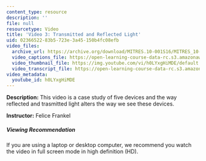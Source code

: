 ```yaml
---
content_type: resource
description: ''
file: null
resourcetype: Video
title: 'Video 3: Transmitted and Reflected Light'
uid: 02366522-83b5-723e-3a45-150b4fc08efb
video_files:
  archive_url: https://archive.org/download/MITRES.10-001S16/MITRES_10-001S16_Track04_300k.mp4
  video_captions_file: https://open-learning-course-data-rc.s3.amazonaws.com/res-10-001-making-science-and-engineering-pictures-a-practical-guide-to-presenting-your-work-spring-2016/4d7a6d64d8d65e1bbe57bd94b451da27_h0LYxgHiMDE.vtt
  video_thumbnail_file: https://img.youtube.com/vi/h0LYxgHiMDE/default.jpg
  video_transcript_file: https://open-learning-course-data-rc.s3.amazonaws.com/res-10-001-making-science-and-engineering-pictures-a-practical-guide-to-presenting-your-work-spring-2016/e2598d162d22816b2ce1da1ae1d38a82_h0LYxgHiMDE.pdf
video_metadata:
  youtube_id: h0LYxgHiMDE
---
```


**Description:** This video is a case study of five devices and the way reflected and trasmitted light alters the way we see these devices.

**Instructor:** Felice Frankel

##### Viewing Recommendation

If you are using a laptop or desktop computer, we recommend you watch the video in full screen mode in high definition (HD).